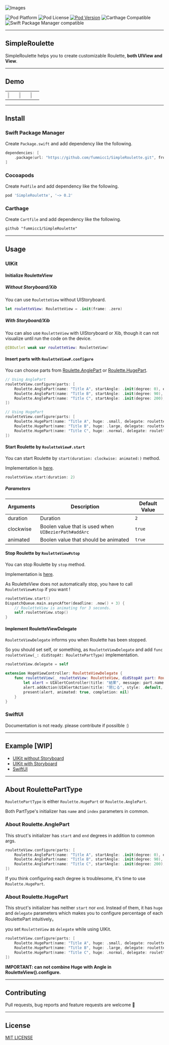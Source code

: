 ![Images](https://github.com/fummicc1/SimpleRoulette/blob/main/Assets/SimpleRoulette.png)

![Pod Platform](https://img.shields.io/cocoapods/p/SimpleRoulette.svg?style=flat)
![Pod License](https://img.shields.io/cocoapods/l/SimpleRoulette.svg?style=flat)
[![Pod Version](https://img.shields.io/cocoapods/v/SimpleRoulette.svg?style=flat)](http://cocoapods.org/pods/SimpleRoulette)
![Carthage Compatible](https://img.shields.io/badge/Carthage-compatible-4BC51D.svg?style=flat)
![Swift Package Manager compatible](https://img.shields.io/badge/Swift%20Package%20Manager-compatible-brightgreen.svg)

---

## SimpleRoulette

SimpleRoulette helps you to create customizable Roulette, **both UIView and View**.

---

## Demo

||||
|---|---|---|
|<img src="https://github.com/fummicc1/SimpleRoulette/blob/main/Assets/demo_0.0.2.gif" width=30%>|<img src="https://github.com/fummicc1/SimpleRoulette/blob/main/Assets/demo_0.0.5.gif" width=30%>|<img src="https://github.com/fummicc1/SimpleRoulette/blob/main/Assets/roulette_ver_swiftui.PNG" width=30%>|

---

## Install

### Swift Package Manager

Create `Package.swift` and add dependency like the following.

```swift
dependencies: [
    .package(url: "https://github.com/fummicc1/SimpleRoulette.git", from: "0.2.0")
]
```

### Cocoapods

Create `Podfile` and add dependency like the following.

```ruby
pod 'SimpleRoulette', '~> 0.2'
```

### Carthage

Create `Cartfile` and add dependency like the following.

```txt
github "fummicc1/SimpleRoulette"
```

---

## Usage

### UIKit

#### Initialize RouletteView

##### Without Storyboard/Xib

You can use `RouletteView` without UIStoryboard.

```swift
let rouletteView: RouletteView = .init(frame: .zero)
```

##### With Storyboard/Xib

You can also use `RouletteView` with UIStoryboard or Xib, though it can not visualize until run the code on the device.

```swift
@IBOutlet weak var rouletteView: RouletteView!
```

#### Insert parts with `RouletteView#.configure`

You can choose parts from [Roulette.AnglePart](https://github.com/fummicc1/SimpleRoulette/blob/2b0454ebb7d0f89b1a233f4e13ffa1cbe7f677a7/SimpleRoulette/Sources/Common/RoulettePart.swift#L54) or [Roulette.HugePart](https://github.com/fummicc1/SimpleRoulette/blob/2b0454ebb7d0f89b1a233f4e13ffa1cbe7f677a7/SimpleRoulette/Sources/Common/RoulettePart.swift#L26).

```swift
// Using AnglePart
rouletteView.configure(parts: [
    Roulette.AnglePart(name: "Title A", startAngle: .init(degree: 0), endAngle: .init(degree: 90), index: 0),
    Roulette.AnglePart(name: "Title B", startAngle: .init(degree: 90), endAngle: .init(degree: 200), index: 1),
    Roulette.AnglePart(name: "Title C", startAngle: .init(degree: 200), endAngle: .init(degree: 360), index: 2)
])

// Using HugePart
rouletteView.configure(parts: [
    Roulette.HugePart(name: "Title A", huge: .small, delegate: rouletteView, index: 0),
    Roulette.HugePart(name: "Title B", huge: .large, delegate: rouletteView, index: 1),
    Roulette.HugePart(name: "Title C", huge: .normal, delegate: rouletteView, index: 2),
])
```

#### Start Roulette by `RouletteView#.start`

You can start Roulette by `start(duration: clockwise: animated:)` method.

Implementation is [here](https://github.com/fummicc1/SimpleRoulette/blob/2b0454ebb7d0f89b1a233f4e13ffa1cbe7f677a7/SimpleRoulette/Sources/UIKit/RouletteView.swift#L113).

```swift
rouletteView.start(duration: 2)
```

##### Parameters

|Arguments|Description|Default Value|
|---|---|---|
|duration|Duration|`2`|
|clockwise|Boolen value that is used when `UIBezierPath#addArc`|`true`|
|animated|Boolen value that should be animated|`true`|

#### Stop Roulette by `RouletteView#stop`

You can stop Roulette by `stop` method.

Implementation is [here](https://github.com/fummicc1/SimpleRoulette/blob/2b0454ebb7d0f89b1a233f4e13ffa1cbe7f677a7/SimpleRoulette/Sources/UIKit/RouletteView.swift#L129).

As RouletteView does not automatically stop, you have to call `RouletteView#stop` if you want !

```swift
rouletteView.start()
DispatchQueue.main.asyncAfter(deadline: .now() + 3) {
    // RouletteView is animating for 3 seconds.
    self.rouletteView.stop()
}
```

#### Implement RouletteViewDelegate

`RouletteViewDelegate` informs you when Roulette has been stopped.

So you should set self, or something, as `RouletteViewDelegate` and add `func rouletteView(_: didStopAt: RoulettePartType)` implementation.

```swift
rouletteView.delegate = self

extension HogeViewController: RouletteViewDelegate {
    func rouletteView(_ rouletteView: RouletteView, didStopAt part: RoulettePartType) {
        let alert = UIAlertController(title: "結果", message: part.name, preferredStyle: .alert)
        alert.addAction(UIAlertAction(title: "閉じる", style: .default, handler: nil))
        present(alert, animated: true, completion: nil)
    }
}
```

### SwiftUI

Documentation is not ready. please contribute if possilble :)

---

## Example [WIP]

- [UIKit without Storyboard](https://github.com/fummicc1/SimpleRoulette/tree/v0.2.0/SimpleRouletteDemo)
- [UIKit with Storyboard](https://github.com/fummicc1/SimpleRoulette/tree/v0.2.0/SimpleRouletteDemoStoryboard)
- [SwiftUI](https://github.com/fummicc1/SimpleRoulette/tree/v0.2.0/SimpleRouletteDemoSwiftUI)

---

## About RoulettePartType

`RoulettePartType` is either `Roulette.HugePart` or `Roulette.AnglePart`.

Both PartType's initializer has `name` and `index` parameters in common.

### About Roulette.AnglePart

This struct's initializer has `start` and `end` degrees in addition to common args.

```swift
rouletteView.configure(parts: [
    Roulette.AnglePart(name: "Title A", startAngle: .init(degree: 0), endAngle: .init(degree: 90), index: 0),
    Roulette.AnglePart(name: "Title B", startAngle: .init(degree: 90), endAngle: .init(degree: 200), index: 1),
    Roulette.AnglePart(name: "Title C", startAngle: .init(degree: 200), endAngle: .init(degree: 360), index: 2)
])
```

If you think configuring each degree is troublesome, it's time to use `Roulette.HugePart`.

### About Roulette.HugePart

This struct's initializer has neither `start` nor `end`.
Instead of them, it has `huge` and `delegate` parameters which makes you to configure percentage of each RoulettePart intuitively。

you set `RouletteView` as `delegate` while using UIKit.

```swift
rouletteView.configure(parts: [
    Roulette.HugePart(name: "Title A", huge: .small, delegate: rouletteView, index: 0),
    Roulette.HugePart(name: "Title B", huge: .large, delegate: rouletteView, index: 1),
    Roulette.HugePart(name: "Title C", huge: .normal, delegate: rouletteView, index: 2),
])
```

**IMPORTANT: can not combine Huge with Angle in RouletteView().configure.**

---

## Contributing

Pull requests, bug reports and feature requests are welcome 🚀  

---

## License
[MIT LICENSE](https://github.com/fummicc1/SimpleRoulette/blob/main/LICENSE)
